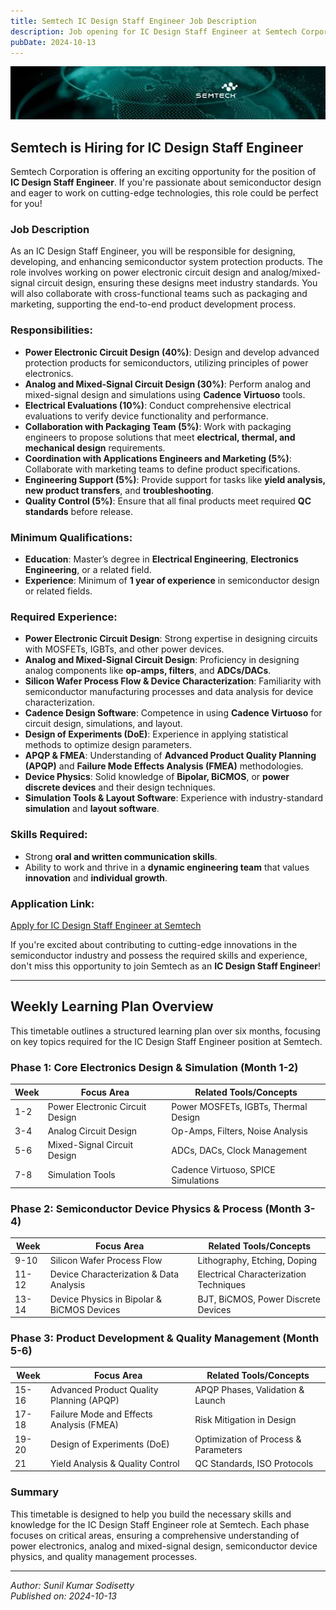 ```yaml
---
title: Semtech IC Design Staff Engineer Job Description
description: Job opening for IC Design Staff Engineer at Semtech Corporation
pubDate: 2024-10-13
---
```


![alt text](semtech.jpeg)

## Semtech is Hiring for IC Design Staff Engineer

Semtech Corporation is offering an exciting opportunity for the position of **IC Design Staff Engineer**. If you're passionate about semiconductor design and eager to work on cutting-edge technologies, this role could be perfect for you!

### **Job Description**

As an IC Design Staff Engineer, you will be responsible for designing, developing, and enhancing semiconductor system protection products. The role involves working on power electronic circuit design and analog/mixed-signal circuit design, ensuring these designs meet industry standards. You will also collaborate with cross-functional teams such as packaging and marketing, supporting the end-to-end product development process.

### **Responsibilities:**

- **Power Electronic Circuit Design (40%)**: Design and develop advanced protection products for semiconductors, utilizing principles of power electronics.
- **Analog and Mixed-Signal Circuit Design (30%)**: Perform analog and mixed-signal design and simulations using **Cadence Virtuoso** tools.
- **Electrical Evaluations (10%)**: Conduct comprehensive electrical evaluations to verify device functionality and performance.
- **Collaboration with Packaging Team (5%)**: Work with packaging engineers to propose solutions that meet **electrical, thermal, and mechanical design** requirements.
- **Coordination with Applications Engineers and Marketing (5%)**: Collaborate with marketing teams to define product specifications.
- **Engineering Support (5%)**: Provide support for tasks like **yield analysis, new product transfers**, and **troubleshooting**.
- **Quality Control (5%)**: Ensure that all final products meet required **QC standards** before release.

### **Minimum Qualifications:**

- **Education**: Master’s degree in **Electrical Engineering**, **Electronics Engineering**, or a related field.
- **Experience**: Minimum of **1 year of experience** in semiconductor design or related fields.

### **Required Experience:**

- **Power Electronic Circuit Design**: Strong expertise in designing circuits with MOSFETs, IGBTs, and other power devices.
- **Analog and Mixed-Signal Circuit Design**: Proficiency in designing analog components like **op-amps, filters**, and **ADCs/DACs**.
- **Silicon Wafer Process Flow & Device Characterization**: Familiarity with semiconductor manufacturing processes and data analysis for device characterization.
- **Cadence Design Software**: Competence in using **Cadence Virtuoso** for circuit design, simulations, and layout.
- **Design of Experiments (DoE)**: Experience in applying statistical methods to optimize design parameters.
- **APQP & FMEA**: Understanding of **Advanced Product Quality Planning (APQP)** and **Failure Mode Effects Analysis (FMEA)** methodologies.
- **Device Physics**: Solid knowledge of **Bipolar, BiCMOS**, or **power discrete devices** and their design techniques.
- **Simulation Tools & Layout Software**: Experience with industry-standard **simulation** and **layout software**.

### **Skills Required:**

- Strong **oral and written communication skills**.
- Ability to work and thrive in a **dynamic engineering team** that values **innovation** and **individual growth**.

### **Application Link:**
[Apply for IC Design Staff Engineer at Semtech](https://semtech.wd1.myworkdayjobs.com/SemtechCareers/job/IND---Hyderabad-India/Staff-Engineer--IC-Design_REQ2439)

If you're excited about contributing to cutting-edge innovations in the semiconductor industry and possess the required skills and experience, don't miss this opportunity to join Semtech as an **IC Design Staff Engineer**!

---

## Weekly Learning Plan Overview

This timetable outlines a structured learning plan over six months, focusing on key topics required for the IC Design Staff Engineer position at Semtech.

### **Phase 1: Core Electronics Design & Simulation (Month 1-2)**

| Week   | Focus Area                                 | Related Tools/Concepts                           |
|--------|--------------------------------------------|-------------------------------------------------|
| 1-2    | Power Electronic Circuit Design             | Power MOSFETs, IGBTs, Thermal Design            |
| 3-4    | Analog Circuit Design                       | Op-Amps, Filters, Noise Analysis                 |
| 5-6    | Mixed-Signal Circuit Design                 | ADCs, DACs, Clock Management                    |
| 7-8    | Simulation Tools                           | Cadence Virtuoso, SPICE Simulations              |

### **Phase 2: Semiconductor Device Physics & Process (Month 3-4)**

| Week   | Focus Area                                 | Related Tools/Concepts                           |
|--------|--------------------------------------------|-------------------------------------------------|
| 9-10   | Silicon Wafer Process Flow                 | Lithography, Etching, Doping                     |
| 11-12  | Device Characterization & Data Analysis     | Electrical Characterization Techniques            |
| 13-14  | Device Physics in Bipolar & BiCMOS Devices | BJT, BiCMOS, Power Discrete Devices              |

### **Phase 3: Product Development & Quality Management (Month 5-6)**

| Week   | Focus Area                                 | Related Tools/Concepts                           |
|--------|--------------------------------------------|-------------------------------------------------|
| 15-16  | Advanced Product Quality Planning (APQP)  | APQP Phases, Validation & Launch                  |
| 17-18  | Failure Mode and Effects Analysis (FMEA)   | Risk Mitigation in Design                         |
| 19-20  | Design of Experiments (DoE)                | Optimization of Process & Parameters              |
| 21     | Yield Analysis & Quality Control            | QC Standards, ISO Protocols                       |

### **Summary**

This timetable is designed to help you build the necessary skills and knowledge for the IC Design Staff Engineer role at Semtech. Each phase focuses on critical areas, ensuring a comprehensive understanding of power electronics, analog and mixed-signal design, semiconductor device physics, and quality management processes.

---


*Author: Sunil Kumar Sodisetty*  
*Published on: 2024-10-13*
